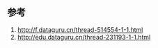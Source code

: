 



## 参考

1. http://f.dataguru.cn/thread-514554-1-1.html
2. http://edu.dataguru.cn/thread-231193-1-1.html
